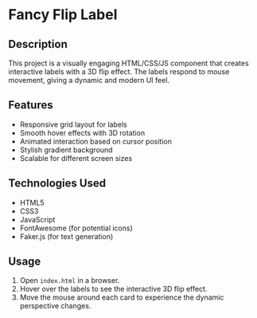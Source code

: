 # Fancy Flip Label

## Description
This project is a visually engaging HTML/CSS/JS component that creates interactive labels with a 3D flip effect. The labels respond to mouse movement, giving a dynamic and modern UI feel.

## Features
- Responsive grid layout for labels
- Smooth hover effects with 3D rotation
- Animated interaction based on cursor position
- Stylish gradient background
- Scalable for different screen sizes

## Technologies Used
- HTML5
- CSS3
- JavaScript
- FontAwesome (for potential icons)
- Faker.js (for text generation)

## Usage
1. Open `index.html` in a browser.
2. Hover over the labels to see the interactive 3D flip effect.
3. Move the mouse around each card to experience the dynamic perspective changes.

